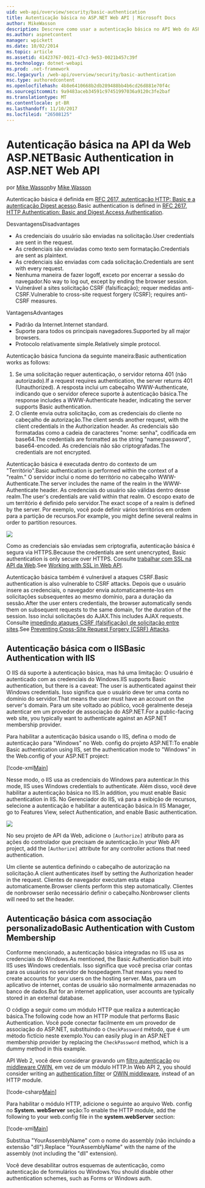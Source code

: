 ```yaml
---
uid: web-api/overview/security/basic-authentication
title: Autenticação básica no ASP.NET Web API | Microsoft Docs
author: MikeWasson
description: Descreve como usar a autenticação básica no API Web do ASP.NET.
ms.author: aspnetcontent
manager: wpickett
ms.date: 10/02/2014
ms.topic: article
ms.assetid: 41423767-0021-47c3-9e53-0021b457c39f
ms.technology: dotnet-webapi
ms.prod: .net-framework
msc.legacyurl: /web-api/overview/security/basic-authentication
msc.type: authoredcontent
ms.openlocfilehash: 4b8e6410668b2db289488bb4b6cd26d881e70f4c
ms.sourcegitcommit: 9a9483aceb34591c97451997036a9120c3fe2baf
ms.translationtype: MT
ms.contentlocale: pt-BR
ms.lasthandoff: 11/10/2017
ms.locfileid: "26508125"
---
```

<a name="basic-authentication-in-aspnet-web-api"></a><span data-ttu-id="59d9f-103">Autenticação básica na API da Web ASP.NET</span><span class="sxs-lookup"><span data-stu-id="59d9f-103">Basic Authentication in ASP.NET Web API</span></span>
====================
<span data-ttu-id="59d9f-104">por [Mike Wasson](https://github.com/MikeWasson)</span><span class="sxs-lookup"><span data-stu-id="59d9f-104">by [Mike Wasson](https://github.com/MikeWasson)</span></span>

<span data-ttu-id="59d9f-105">Autenticação básica é definida em [RFC 2617, autenticação HTTP: Basic e a autenticação Digest acesso](http://www.ietf.org/rfc/rfc2617.txt).</span><span class="sxs-lookup"><span data-stu-id="59d9f-105">Basic authentication is defined in [RFC 2617, HTTP Authentication: Basic and Digest Access Authentication](http://www.ietf.org/rfc/rfc2617.txt).</span></span>

<span data-ttu-id="59d9f-106">Desvantagens</span><span class="sxs-lookup"><span data-stu-id="59d9f-106">Disadvantages</span></span>

- <span data-ttu-id="59d9f-107">As credenciais do usuário são enviadas na solicitação.</span><span class="sxs-lookup"><span data-stu-id="59d9f-107">User credentials are sent in the request.</span></span>
- <span data-ttu-id="59d9f-108">As credenciais são enviadas como texto sem formatação.</span><span class="sxs-lookup"><span data-stu-id="59d9f-108">Credentials are sent as plaintext.</span></span>
- <span data-ttu-id="59d9f-109">As credenciais são enviadas com cada solicitação.</span><span class="sxs-lookup"><span data-stu-id="59d9f-109">Credentials are sent with every request.</span></span>
- <span data-ttu-id="59d9f-110">Nenhuma maneira de fazer logoff, exceto por encerrar a sessão do navegador.</span><span class="sxs-lookup"><span data-stu-id="59d9f-110">No way to log out, except by ending the browser session.</span></span>
- <span data-ttu-id="59d9f-111">Vulnerável a sites solicitação CSRF (falsificação); requer medidas anti-CSRF.</span><span class="sxs-lookup"><span data-stu-id="59d9f-111">Vulnerable to cross-site request forgery (CSRF); requires anti-CSRF measures.</span></span>

<span data-ttu-id="59d9f-112">Vantagens</span><span class="sxs-lookup"><span data-stu-id="59d9f-112">Advantages</span></span>

- <span data-ttu-id="59d9f-113">Padrão da Internet.</span><span class="sxs-lookup"><span data-stu-id="59d9f-113">Internet standard.</span></span>
- <span data-ttu-id="59d9f-114">Suporte para todos os principais navegadores.</span><span class="sxs-lookup"><span data-stu-id="59d9f-114">Supported by all major browsers.</span></span>
- <span data-ttu-id="59d9f-115">Protocolo relativamente simple.</span><span class="sxs-lookup"><span data-stu-id="59d9f-115">Relatively simple protocol.</span></span>

<span data-ttu-id="59d9f-116">Autenticação básica funciona da seguinte maneira:</span><span class="sxs-lookup"><span data-stu-id="59d9f-116">Basic authentication works as follows:</span></span>

1. <span data-ttu-id="59d9f-117">Se uma solicitação requer autenticação, o servidor retorna 401 (não autorizado).</span><span class="sxs-lookup"><span data-stu-id="59d9f-117">If a request requires authentication, the server returns 401 (Unauthorized).</span></span> <span data-ttu-id="59d9f-118">A resposta inclui um cabeçalho WWW-Authenticate, indicando que o servidor oferece suporte à autenticação básica.</span><span class="sxs-lookup"><span data-stu-id="59d9f-118">The response includes a WWW-Authenticate header, indicating the server supports Basic authentication.</span></span>
2. <span data-ttu-id="59d9f-119">O cliente envia outra solicitação, com as credenciais do cliente no cabeçalho de autorização.</span><span class="sxs-lookup"><span data-stu-id="59d9f-119">The client sends another request, with the client credentials in the Authorization header.</span></span> <span data-ttu-id="59d9f-120">As credenciais são formatadas como a cadeia de caracteres "nome: senha", codificada em base64.</span><span class="sxs-lookup"><span data-stu-id="59d9f-120">The credentials are formatted as the string "name:password", base64-encoded.</span></span> <span data-ttu-id="59d9f-121">As credenciais não são criptografadas.</span><span class="sxs-lookup"><span data-stu-id="59d9f-121">The credentials are not encrypted.</span></span>

<span data-ttu-id="59d9f-122">Autenticação básica é executada dentro do contexto de um "Território".</span><span class="sxs-lookup"><span data-stu-id="59d9f-122">Basic authentication is performed within the context of a "realm."</span></span> <span data-ttu-id="59d9f-123">O servidor inclui o nome do território no cabeçalho WWW-Authenticate.</span><span class="sxs-lookup"><span data-stu-id="59d9f-123">The server includes the name of the realm in the WWW-Authenticate header.</span></span> <span data-ttu-id="59d9f-124">As credenciais do usuário são válidas dentro desse realm.</span><span class="sxs-lookup"><span data-stu-id="59d9f-124">The user's credentials are valid within that realm.</span></span> <span data-ttu-id="59d9f-125">O escopo exato de um território é definido pelo servidor.</span><span class="sxs-lookup"><span data-stu-id="59d9f-125">The exact scope of a realm is defined by the server.</span></span> <span data-ttu-id="59d9f-126">Por exemplo, você pode definir vários territórios em ordem para a partição de recursos.</span><span class="sxs-lookup"><span data-stu-id="59d9f-126">For example, you might define several realms in order to partition resources.</span></span>

![](basic-authentication/_static/image1.png)

<span data-ttu-id="59d9f-127">Como as credenciais são enviadas sem criptografia, autenticação básica é segura via HTTPS.</span><span class="sxs-lookup"><span data-stu-id="59d9f-127">Because the credentials are sent unencrypted, Basic authentication is only secure over HTTPS.</span></span> <span data-ttu-id="59d9f-128">Consulte [trabalhar com SSL na API da Web](working-with-ssl-in-web-api.md).</span><span class="sxs-lookup"><span data-stu-id="59d9f-128">See [Working with SSL in Web API](working-with-ssl-in-web-api.md).</span></span>

<span data-ttu-id="59d9f-129">Autenticação básica também é vulnerável a ataques CSRF.</span><span class="sxs-lookup"><span data-stu-id="59d9f-129">Basic authentication is also vulnerable to CSRF attacks.</span></span> <span data-ttu-id="59d9f-130">Depois que o usuário insere as credenciais, o navegador envia automaticamente-los em solicitações subsequentes ao mesmo domínio, para a duração da sessão.</span><span class="sxs-lookup"><span data-stu-id="59d9f-130">After the user enters credentials, the browser automatically sends them on subsequent requests to the same domain, for the duration of the session.</span></span> <span data-ttu-id="59d9f-131">Isso inclui solicitações do AJAX.</span><span class="sxs-lookup"><span data-stu-id="59d9f-131">This includes AJAX requests.</span></span> <span data-ttu-id="59d9f-132">Consulte [impedindo ataques CSRF (falsificação) de solicitação entre sites](preventing-cross-site-request-forgery-csrf-attacks.md).</span><span class="sxs-lookup"><span data-stu-id="59d9f-132">See [Preventing Cross-Site Request Forgery (CSRF) Attacks](preventing-cross-site-request-forgery-csrf-attacks.md).</span></span>

## <a name="basic-authentication-with-iis"></a><span data-ttu-id="59d9f-133">Autenticação básica com o IIS</span><span class="sxs-lookup"><span data-stu-id="59d9f-133">Basic Authentication with IIS</span></span>

<span data-ttu-id="59d9f-134">O IIS dá suporte à autenticação básica, mas há uma limitação: O usuário é autenticado com as credenciais do Windows.</span><span class="sxs-lookup"><span data-stu-id="59d9f-134">IIS supports Basic authentication, but there is a caveat: The user is authenticated against their Windows credentials.</span></span> <span data-ttu-id="59d9f-135">Isso significa que o usuário deve ter uma conta no domínio do servidor.</span><span class="sxs-lookup"><span data-stu-id="59d9f-135">That means the user must have an account on the server's domain.</span></span> <span data-ttu-id="59d9f-136">Para um site voltado ao público, você geralmente deseja autenticar em um provedor de associação do ASP.NET.</span><span class="sxs-lookup"><span data-stu-id="59d9f-136">For a public-facing web site, you typically want to authenticate against an ASP.NET membership provider.</span></span>

<span data-ttu-id="59d9f-137">Para habilitar a autenticação básica usando o IIS, defina o modo de autenticação para "Windows" no Web. config do projeto ASP.NET:</span><span class="sxs-lookup"><span data-stu-id="59d9f-137">To enable Basic authentication using IIS, set the authentication mode to "Windows" in the Web.config of your ASP.NET project:</span></span>

[!code-xml[Main](basic-authentication/samples/sample1.xml)]

<span data-ttu-id="59d9f-138">Nesse modo, o IIS usa as credenciais do Windows para autenticar.</span><span class="sxs-lookup"><span data-stu-id="59d9f-138">In this mode, IIS uses Windows credentials to authenticate.</span></span> <span data-ttu-id="59d9f-139">Além disso, você deve habilitar a autenticação básica no IIS.</span><span class="sxs-lookup"><span data-stu-id="59d9f-139">In addition, you must enable Basic authentication in IIS.</span></span> <span data-ttu-id="59d9f-140">No Gerenciador do IIS, vá para a exibição de recursos, selecione a autenticação e habilitar a autenticação básica.</span><span class="sxs-lookup"><span data-stu-id="59d9f-140">In IIS Manager, go to Features View, select Authentication, and enable Basic authentication.</span></span>

![](basic-authentication/_static/image2.png)

<span data-ttu-id="59d9f-141">No seu projeto de API da Web, adicione o `[Authorize]` atributo para as ações do controlador que precisam de autenticação.</span><span class="sxs-lookup"><span data-stu-id="59d9f-141">In your Web API project, add the `[Authorize]` attribute for any controller actions that need authentication.</span></span>

<span data-ttu-id="59d9f-142">Um cliente se autentica definindo o cabeçalho de autorização na solicitação.</span><span class="sxs-lookup"><span data-stu-id="59d9f-142">A client authenticates itself by setting the Authorization header in the request.</span></span> <span data-ttu-id="59d9f-143">Clientes de navegador executam esta etapa automaticamente.</span><span class="sxs-lookup"><span data-stu-id="59d9f-143">Browser clients perform this step automatically.</span></span> <span data-ttu-id="59d9f-144">Clientes de nonbrowser serão necessário definir o cabeçalho.</span><span class="sxs-lookup"><span data-stu-id="59d9f-144">Nonbrowser clients will need to set the header.</span></span>

## <a name="basic-authentication-with-custom-membership"></a><span data-ttu-id="59d9f-145">Autenticação básica com associação personalizado</span><span class="sxs-lookup"><span data-stu-id="59d9f-145">Basic Authentication with Custom Membership</span></span>

<span data-ttu-id="59d9f-146">Conforme mencionado, a autenticação básica integradas no IIS usa as credenciais do Windows.</span><span class="sxs-lookup"><span data-stu-id="59d9f-146">As mentioned, the Basic Authentication built into IIS uses Windows credentials.</span></span> <span data-ttu-id="59d9f-147">Isso significa que você precisa criar contas para os usuários no servidor de hospedagem.</span><span class="sxs-lookup"><span data-stu-id="59d9f-147">That means you need to create accounts for your users on the hosting server.</span></span> <span data-ttu-id="59d9f-148">Mas, para um aplicativo de internet, contas de usuário são normalmente armazenadas no banco de dados.</span><span class="sxs-lookup"><span data-stu-id="59d9f-148">But for an internet application, user accounts are typically stored in an external database.</span></span>

<span data-ttu-id="59d9f-149">O código a seguir como um módulo HTTP que realiza a autenticação básica.</span><span class="sxs-lookup"><span data-stu-id="59d9f-149">The following code how an HTTP module that performs Basic Authentication.</span></span> <span data-ttu-id="59d9f-150">Você pode conectar facilmente em um provedor de associação do ASP.NET, substituindo o `CheckPassword` método, que é um método fictício neste exemplo.</span><span class="sxs-lookup"><span data-stu-id="59d9f-150">You can easily plug in an ASP.NET membership provider by replacing the `CheckPassword` method, which is a dummy method in this example.</span></span>

<span data-ttu-id="59d9f-151">API Web 2, você deve considerar gravando um [filtro autenticação](authentication-filters.md) ou [middleware OWIN](../../../aspnet/overview/owin-and-katana/index.md), em vez de um módulo HTTP.</span><span class="sxs-lookup"><span data-stu-id="59d9f-151">In Web API 2, you should consider writing an [authentication filter](authentication-filters.md) or [OWIN middleware](../../../aspnet/overview/owin-and-katana/index.md), instead of an HTTP module.</span></span>

[!code-csharp[Main](basic-authentication/samples/sample2.cs)]

<span data-ttu-id="59d9f-152">Para habilitar o módulo HTTP, adicione o seguinte ao arquivo Web. config no **System. webServer** seção:</span><span class="sxs-lookup"><span data-stu-id="59d9f-152">To enable the HTTP module, add the following to your web.config file in the **system.webServer** section:</span></span>

[!code-xml[Main](basic-authentication/samples/sample3.xml?highlight=4)]

<span data-ttu-id="59d9f-153">Substitua "YourAssemblyName" com o nome do assembly (não incluindo a extensão "dll").</span><span class="sxs-lookup"><span data-stu-id="59d9f-153">Replace "YourAssemblyName" with the name of the assembly (not including the "dll" extension).</span></span>

<span data-ttu-id="59d9f-154">Você deve desabilitar outros esquemas de autenticação, como autenticação de formulários ou Windows.</span><span class="sxs-lookup"><span data-stu-id="59d9f-154">You should disable other authentication schemes, such as Forms or Windows auth.</span></span>

